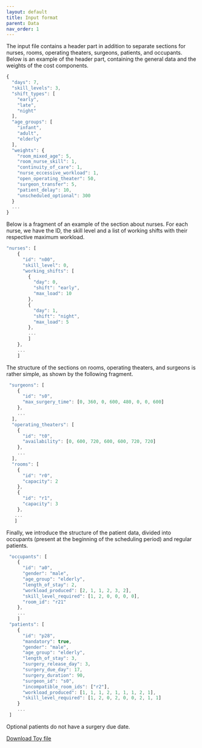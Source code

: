 ```yaml
---
layout: default
title: Input format
parent: Data
nav_order: 1
---
```

<!--TODO: Expand explanation of .json input, use toy instance, add link to allow download of entire toy instance-->

The input file contains a header part in addition to separate sections for nurses, rooms, operating theaters, surgeons, patients, and occupants.
Below is an example of the header part, containing the general data and the weights of the cost components.

```js
{
  "days": 7,
  "skill_levels": 3,
  "shift_types": [
    "early",
    "late",
    "night"
  ],
  "age_groups": [
    "infant",
    "adult",
    "elderly"
  ],
  "weights": {
    "room_mixed_age": 5,
    "room_nurse_skill": 1,
    "continuity_of_care": 1,
    "nurse_eccessive_workload": 1,
    "open_operating_theater": 50,
    "surgeon_transfer": 5,
    "patient_delay": 10,
    "unscheduled_optional": 300
  }
  ...
}
```

Below is a fragment of an example of the section about nurses. For each nurse, we have the ID, the skill level and a list of working shifts with their respective maximum workload.

```js
"nurses": [
    {
      "id": "n00",
      "skill_level": 0,
      "working_shifts": [
        {
          "day": 0,
          "shift": "early",
          "max_load": 10
        },
        {
          "day": 1,
          "shift": "night",
          "max_load": 5
        },
        ...
        ]
    },
    ...
    ]
```

The structure of the sections on rooms, operating theaters, and surgeons is rather simple, as shown by the following fragment.

``` js
 "surgeons": [
    {
      "id": "s0",
      "max_surgery_time": [0, 360, 0, 600, 480, 0, 0, 600]
    },
    ...
  ],
  "operating_theaters": [
    {
      "id": "t0",
      "availability": [0, 600, 720, 600, 600, 720, 720]
    },
    ...
  ],
  "rooms": [
    {
      "id": "r0",
      "capacity": 2
    },
    {
      "id": "r1",
      "capacity": 3
    },
   ... 
   ]
```

Finally, we introduce the structure of the patient data, divided into occupants (present at the beginning of the scheduling period) and regular patients.

```js
 "occupants": [
    {
      "id": "a0",
      "gender": "male",
      "age_group": "elderly",
      "length_of_stay": 2,
      "workload_produced": [2, 1, 1, 2, 3, 2],
      "skill_level_required": [1, 2, 0, 0, 0, 0],
      "room_id": "r21"
    },
    ...
    ]
 "patients": [   
    {
      "id": "p28",
      "mandatory": true,
      "gender": "male",
      "age_group": "elderly",
      "length_of_stay": 3,
      "surgery_release_day": 3,
      "surgery_due_day": 17,
      "surgery_duration": 90,
      "surgeon_id": "s0",
      "incompatible_room_ids": ["r2"],
      "workload_produced": [1, 1, 1, 2, 1, 1, 1, 2, 1],
      "skill_level_required": [1, 2, 0, 2, 0, 0, 2, 1, 1]
    }
    ...
 ]
```

Optional patients do not have a surgery due date.

[Download Toy file](../json_files/toy.json)